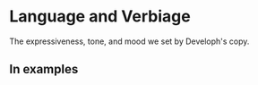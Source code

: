# Language and Verbiage
The expressiveness, tone, and mood we set by Developh's copy.

## In examples
